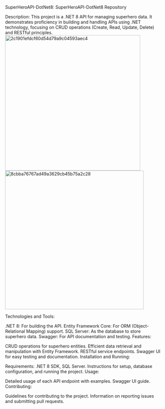 SuperHeroAPI-DotNet8: SuperHeroAPI-DotNet8 Repository

Description: This project is a .NET 8 API for managing superhero data. It demonstrates proficiency in building and handling APIs using .NET technology, focusing on CRUD operations (Create, Read, Update, Delete) and RESTful principles.
<img width="437" alt="2c1901efdcf60d54d79a9c04593aec4" src="https://github.com/Steven-Liao24/SuperHeroAPI-DotNet8/assets/151792087/45cb1ea5-ad44-486f-a8fa-c06e29c68676">
<img width="448" alt="8cbba76767ad49a3629cb45b75a2c28" src="https://github.com/Steven-Liao24/SuperHeroAPI-DotNet8/assets/151792087/6e40bc7d-b1cc-45a2-b1cf-f99ad718096b">

Technologies and Tools:

.NET 8: For building the API.
Entity Framework Core: For ORM (Object-Relational Mapping) support.
SQL Server: As the database to store superhero data.
Swagger: For API documentation and testing.
Features:

CRUD operations for superhero entities.
Efficient data retrieval and manipulation with Entity Framework.
RESTful service endpoints.
Swagger UI for easy testing and documentation.
Installation and Running:

Requirements: .NET 8 SDK, SQL Server.
Instructions for setup, database configuration, and running the project.
Usage:

Detailed usage of each API endpoint with examples.
Swagger UI guide.
Contributing:

Guidelines for contributing to the project.
Information on reporting issues and submitting pull requests.
